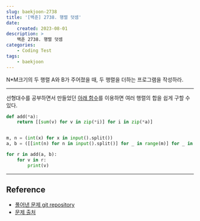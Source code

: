```yaml
---
slug: baekjoon-2738
title: '[백준] 2738. 행렬 덧셈'
date:
    created: 2023-08-01
description: >
    백준 2738. 행렬 덧셈
categories:
    - Coding Test
tags:
    - baekjoon
---
```


N*M크기의 두 행렬 A와 B가 주어졌을 때, 두 행렬을 더하는 프로그램을 작성하라.  

<!-- more -->

---

선형대수를 공부하면서 만들었던 [아래 함수](2022-05-01-linear_algebra_vector_scalar.md/#덧셈과-뺄셈)를 이용하면 여러 행렬의 합을 쉽게 구할 수 있다.  

```python
def add(*a):
    return [[sum(v) for v in zip(*i)] for i in zip(*a)]


m, n = (int(x) for x in input().split())
a, b = ([[int(n) for n in input().split()] for _ in range(m)] for _ in range(2))

for r in add(a, b):
    for v in r:
        print(v)
```

---
## Reference
- [풀어낸 문제 git repository](https://github.com/djccnt15/coding_test)
- [문제 출처](https://www.acmicpc.net/problem/2738)